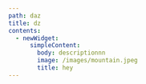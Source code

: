 ```yaml
---
path: daz
title: dz
contents:
  - newWidget:
      simpleContent:
        body: descriptionnn
        image: /images/mountain.jpeg
        title: hey
---
```


